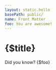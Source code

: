```yaml
---
layout: static.hello
basePath: public/
name: Front Matter
foo: You are awesome!
---
```


{$title}
====================

Did you know? {$foo}
